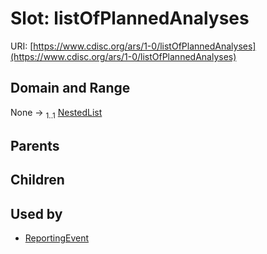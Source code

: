 
# Slot: listOfPlannedAnalyses




URI: [https://www.cdisc.org/ars/1-0/listOfPlannedAnalyses](https://www.cdisc.org/ars/1-0/listOfPlannedAnalyses)


## Domain and Range

None &#8594;  <sub>1..1</sub> [NestedList](NestedList.md)

## Parents


## Children


## Used by

 * [ReportingEvent](ReportingEvent.md)
